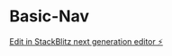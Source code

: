 # Basic-Nav

[Edit in StackBlitz next generation editor ⚡️](https://stackblitz.com/~/github.com/TowerII/Basic-Nav)
